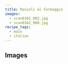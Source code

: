```yaml
---
title: Ravioli al Formaggio
images:
  - scan0102_002.jpg
  - scan0102_000.jpg
recipe_tags:
  - main
  - italian
---
```



## Images
